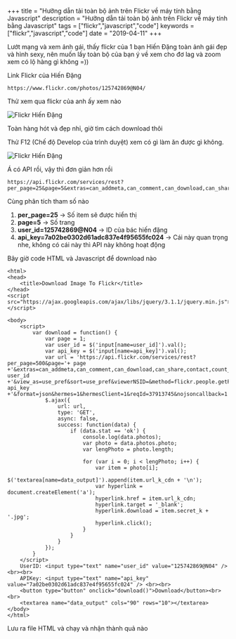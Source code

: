 +++
title = "Hưỡng dẫn tải toàn bộ ảnh trên Flickr về máy tính bằng Javascript"
description = "Hưỡng dẫn tải toàn bộ ảnh trên Flickr về máy tính bằng Javascript"
tags = ["flickr","javascript","code"]
keywords = ["flickr","javascript","code"]
date = "2019-04-11"
+++

Lướt mạng và xem ảnh gái, thấy flickr của 1 bạn Hiến Đặng toàn ảnh gái đẹp và hình sexy, nên muốn lấy toàn bộ của bạn ý về xem cho đơ lag và zoom xem có lộ hàng gì không =))

Link Flickr của Hiến Đặng
```
https://www.flickr.com/photos/125742869@N04/
```

Thử xem qua flickr của anh ấy xem nào

![Flickr Hiến Đặng](/images/04112019/flickr_1.jpg)

Toàn hàng hót và đẹp nhỉ, giờ tìm cách download thôi

Thử F12 (Chế độ Develop của trình duyệt) xem có gì làm ăn được gì không.

![Flickr Hiến Đặng](/images/04112019/flickr_2.jpg)

Á có API rồi, vậy thì đơn giản hơn rồi
```
https://api.flickr.com/services/rest?per_page=25&page=5&extras=can_addmeta,can_comment,can_download,can_share,contact,count_comments,count_faves,count_views,date_taken,date_upload,description,icon_urls_deep,isfavorite,ispro,license,media,needs_interstitial,owner_name,owner_datecreate,path_alias,realname,rotation,safety_level,secret_k,secret_h,url_c,url_f,url_h,url_k,url_l,url_m,url_n,url_o,url_q,url_s,url_sq,url_t,url_z,visibility,visibility_source,o_dims,publiceditability&get_user_info=1&jump_to=&user_id=125742869@N04&view_as=use_pref&sort=use_pref&viewerNSID=&method=flickr.people.getPhotos&csrf=&api_key=7a02be0302d61adc837e4f95655fc024&format=json&hermes=1&hermesClient=1&reqId=025caa42&nojsoncallback=1
```

Cùng phân tích tham số nào

1. **per_page=25**              -> Số item sẽ được hiển thị
2. **page=5**                   -> Số trang
3. **user_id=125742869@N04**    -> ID của bác hiến đặng
4. **api_key=7a02be0302d61adc837e4f95655fc024** -> Cái này quan trọng nhe, không có cái này thì API này không hoạt động

Bây giờ code HTML và Javascript để download nào

```
<html>
<head>
	<title>Download Image To Flickr</title>
</head>
<script src="https://ajax.googleapis.com/ajax/libs/jquery/3.1.1/jquery.min.js"></script>

<body>
	<script>
		var download = function() {
			var page = 1;
            var user_id = $('input[name=user_id]').val();
            var api_key = $('input[name=api_key]').val();
			var url = 'https://api.flickr.com/services/rest?per_page=500&page='+ page +'&extras=can_addmeta,can_comment,can_download,can_share,contact,count_comments,count_faves,count_views,date_taken,date_upload,description,icon_urls_deep,isfavorite,ispro,license,media,needs_interstitial,owner_name,owner_datecreate,path_alias,realname,rotation,safety_level,secret_k,secret_h,url_c,url_f,url_h,url_k,url_l,url_m,url_n,url_o,url_q,url_s,url_sq,url_t,url_z,visibility,visibility_source,o_dims,is_marketplace_printable,is_marketplace_licensable,publiceditability&get_user_info=1&jump_to=&user_id='+ user_id +'&view_as=use_pref&sort=use_pref&viewerNSID=&method=flickr.people.getPhotos&csrf=&api_key='+ api_key +'&format=json&hermes=1&hermesClient=1&reqId=37913745&nojsoncallback=1'
			$.ajax({
				url: url,
			    type: 'GET',
				async: false,
			    success: function(data) {
					if (data.stat == 'ok') {
						console.log(data.photos);
						var photo = data.photos.photo;
						var lengPhoto = photo.length;
						
						for (var i = 0; i < lengPhoto; i++) {
							var item = photo[i];
							$('textarea[name=data_output]').append(item.url_k_cdn + '\n');
							var hyperlink = document.createElement('a');
							hyperlink.href = item.url_k_cdn;
							hyperlink.target = '_blank';
							hyperlink.download = item.secret_k + '.jpg';
							hyperlink.click();
						}
					}
				}
			});
		}
	</script>
	UserID: <input type="text" name="user_id" value="125742869@N04" /> <br><br>
	APIKey: <input type="text" name="api_key" value="7a02be0302d61adc837e4f95655fc024" /> <br><br>
	<button type="button" onclick="download()">Download</button><br><br>
	<textarea name="data_output" cols="90" rows="10"></textarea>
</body>
</html>
```

Lưu ra file HTML và chạy và nhận thành quả nào


